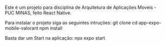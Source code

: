 Este é um projeto para disciplina de Arquitetura de Aplicações Moveis - PUC MINAS, feito React Native.

Para instalar o projeto siga as seguintes intruções:
git clone
cd app-expo-mobile-valorant
npm install


Basta dar um Start na aplicação:
npx expo start
